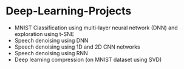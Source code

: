 # Deep-Learning-Projects

- MNIST Classification using multi-layer neural network (DNN) and exploration using t-SNE
- Speech denoising using DNN
- Speech denoising using 1D and 2D CNN networks
- Speech denoising using RNN
- Deep learning compression (on MNIST dataset using SVD)
